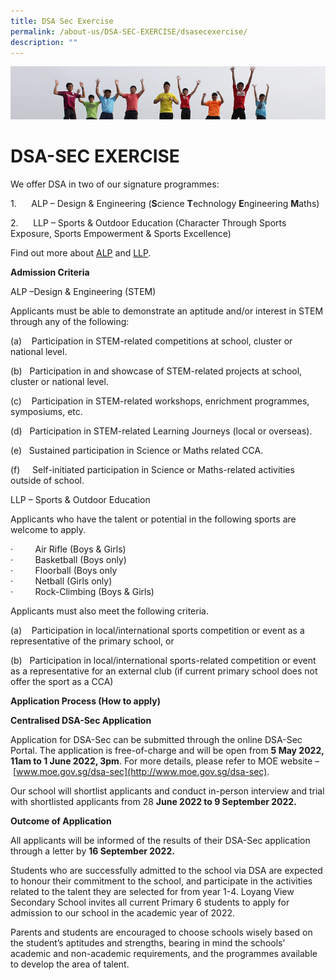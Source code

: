 ```yaml
---
title: DSA Sec Exercise
permalink: /about-us/DSA-SEC-EXERCISE/dsasecexercise/
description: ""
---
```



![](/images/Banner.jpg)

DSA-SEC EXERCISE
================

We offer DSA in two of our signature programmes:  

1.      ALP – Design & Engineering (**S**cience **T**echnology **E**ngineering **M**aths)

2.      LLP – Sports & Outdoor Education (Character Through Sports Exposure, Sports Empowerment & Sports Excellence)

Find out more about [ALP](/signature-programmes/Applied-Learning-Programme-ALP/permalink/) and [LLP](/signature-programmes/Learning-For-Life-Programme-LLP/permalink/). 

**Admission Criteria**

ALP –Design & Engineering (STEM)

Applicants must be able to demonstrate an aptitude and/or interest in STEM through any of the following:

(a)    Participation in STEM-related competitions at school, cluster or national level.

(b)   Participation in and showcase of STEM-related projects at school, cluster or national level.

(c)    Participation in STEM-related workshops, enrichment programmes, symposiums, etc.

(d)   Participation in STEM-related Learning Journeys (local or overseas).

(e)   Sustained participation in Science or Maths related CCA.

(f)     Self-initiated participation in Science or Maths-related activities outside of school.

LLP – Sports & Outdoor Education

Applicants who have the talent or potential in the following sports are welcome to apply.

·         Air Rifle (Boys & Girls)  
·         Basketball (Boys only)  
·         Floorball (Boys only  
·         Netball (Girls only)  
·         Rock-Climbing (Boys & Girls)  

Applicants must also meet the following criteria.

(a)    Participation in local/international sports competition or event as a representative of the primary school, or

(b)   Participation in local/international sports-related competition or event as a representative for an external club (if current primary school does not offer the sport as a CCA)

  

**Application Process (How to apply)**

**Centralised DSA-Sec Application** 

Application for DSA-Sec can be submitted through the online DSA-Sec Portal. The application is free-of-charge and will be open from **5 May 2022, 11am to 1 June 2022, 3pm**. For more details, please refer to MOE website – [www.moe.gov.sg/dsa-sec](http://www.moe.gov.sg/dsa-sec).

Our school will shortlist applicants and conduct in-person interview and trial with shortlisted applicants from 28 **June 2022 to 9 September 2022.**

**Outcome of Application**

All applicants will be informed of the results of their DSA-Sec application through a letter by **16 September 2022.**

Students who are successfully admitted to the school via DSA are expected to honour their commitment to the school, and participate in the activities related to the talent they are selected for from year 1-4. Loyang View Secondary School invites all current Primary 6 students to apply for admission to our school in the academic year of 2022.

Parents and students are encouraged to choose schools wisely based on the student’s aptitudes and strengths, bearing in mind the schools’ academic and non-academic requirements, and the programmes available to develop the area of talent.